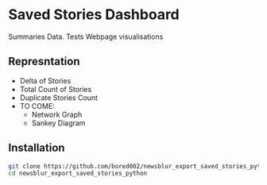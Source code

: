 # Saved Stories Dashboard

Summaries Data. Tests Webpage visualisations

## Represntation
- Delta of Stories
- Total Count of Stories
- Duplicate Stories Count
- TO COME:
  * Network Graph
  * Sankey Diagram 

## Installation
```bash
git clone https://github.com/bored002/newsblur_export_saved_stories_python.git
cd newsblur_export_saved_stories_python
